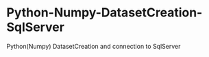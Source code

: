 # Python-Numpy-DatasetCreation-SqlServer
 Python(Numpy) DatasetCreation and connection to SqlServer
